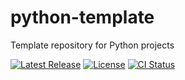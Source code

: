 # python-template

Template repository for Python projects

[![Latest Release][release-badge]][release-url]
[![License][license-badge]](LICENSE)
[![CI Status][ci-badge]][ci-url]

[release-badge]: https://img.shields.io/github/v/release/austinlucaslake/python-template
[release-url]: https://github.com/austinlucaslake/python-template/releases/latest
[license-badge]: https://img.shields.io/github/license/austinlucaslake/python-template
[ci-badge]: https://github.com/austinlucaslake/python-template/actions/workflows/ci.yaml/badge.svg
[ci-url]: https://github.com/austinlucaslake/python-template/actions
